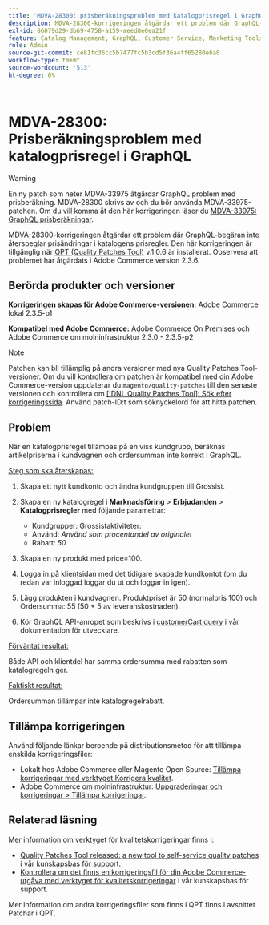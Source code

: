 ```yaml
---
title: 'MDVA-28300: prisberäkningsproblem med katalogprisregel i GraphQL'
description: MDVA-28300-korrigeringen åtgärdar ett problem där GraphQL-begäran inte återspeglar prisändringar i katalogens prisregler. Den här korrigeringen är tillgänglig när QPT (Quality Patches Tool) v.1.0.6 är installerat. Observera att problemet har åtgärdats i Adobe Commerce version 2.3.6.
exl-id: 86079d29-db69-4758-a159-aeed8e0ea21f
feature: Catalog Management, GraphQL, Customer Service, Marketing Tools, Orders, Price Rules
role: Admin
source-git-commit: ce81fc35cc5b7477fc5b3cd5f36a4ff65280e6a0
workflow-type: tm+mt
source-wordcount: '513'
ht-degree: 0%

---
```


# MDVA-28300: Prisberäkningsproblem med katalogprisregel i GraphQL

>[!WARNING]
>
>En ny patch som heter MDVA-33975 åtgärdar GraphQL problem med prisberäkning. MDVA-28300 skrivs av och du bör använda MDVA-33975-patchen. Om du vill komma åt den här korrigeringen läser du [MDVA-33975: GraphQL prisberäkningar](https://experienceleague.adobe.com/docs/commerce-knowledge-base/kb/support-tools/patches/mdva-33975-magento-patch-graphql-price-calculations.html).

MDVA-28300-korrigeringen åtgärdar ett problem där GraphQL-begäran inte återspeglar prisändringar i katalogens prisregler. Den här korrigeringen är tillgänglig när [QPT (Quality Patches Tool)](/help/announcements/adobe-commerce-announcements/magento-quality-patches-released-new-tool-to-self-serve-quality-patches.md) v.1.0.6 är installerat. Observera att problemet har åtgärdats i Adobe Commerce version 2.3.6.

## Berörda produkter och versioner

**Korrigeringen skapas för Adobe Commerce-versionen:** Adobe Commerce lokal 2.3.5-p1

**Kompatibel med Adobe Commerce:** Adobe Commerce On Premises och Adobe Commerce om molninfrastruktur 2.3.0 - 2.3.5-p2

>[!NOTE]
>
>Patchen kan bli tillämplig på andra versioner med nya Quality Patches Tool-versioner. Om du vill kontrollera om patchen är kompatibel med din Adobe Commerce-version uppdaterar du `magento/quality-patches` till den senaste versionen och kontrollera om [[!DNL Quality Patches Tool]: Sök efter korrigeringssida](https://devdocs.magento.com/quality-patches/tool.html#patch-grid). Använd patch-ID:t som söknyckelord för att hitta patchen.

## Problem

När en katalogprisregel tillämpas på en viss kundgrupp, beräknas artikelpriserna i kundvagnen och ordersumman inte korrekt i GraphQL.

<u>Steg som ska återskapas:</u>

1. Skapa ett nytt kundkonto och ändra kundgruppen till Grossist.
1. Skapa en ny katalogregel i **Marknadsföring** > **Erbjudanden** > **Katalogprisregler** med följande parametrar:
   * Kundgrupper: Grossistaktiviteter:
   * Använd: *Använd som procentandel av originalet*
   * Rabatt: *50*


1. Skapa en ny produkt med price=100.
1. Logga in på klientsidan med det tidigare skapade kundkontot (om du redan var inloggad loggar du ut och loggar in igen).
1. Lägg produkten i kundvagnen. Produktpriset är 50 (normalpris 100) och Ordersumma: 55 (50 + 5 av leveranskostnaden).
1. Kör GraphQL API-anropet som beskrivs i [customerCart query](https://devdocs.magento.com/guides/v2.3/graphql/queries/customer-cart.html) i vår dokumentation för utvecklare.

<u>Förväntat resultat:</u>

Både API och klientdel har samma ordersumma med rabatten som katalogregeln ger.

<u>Faktiskt resultat:</u>

Ordersumman tillämpar inte katalogregelrabatt.

## Tillämpa korrigeringen

Använd följande länkar beroende på distributionsmetod för att tillämpa enskilda korrigeringsfiler:

* Lokalt hos Adobe Commerce eller Magento Open Source: [Tillämpa korrigeringar med verktyget Korrigera kvalitet](https://devdocs.magento.com/guides/v2.4/comp-mgr/patching/mqp.html).
* Adobe Commerce om molninfrastruktur: [Uppgraderingar och korrigeringar > Tillämpa korrigeringar](https://devdocs.magento.com/cloud/project/project-patch.html).

## Relaterad läsning

Mer information om verktyget för kvalitetskorrigeringar finns i:

* [Quality Patches Tool released: a new tool to self-service quality patches](/help/announcements/adobe-commerce-announcements/magento-quality-patches-released-new-tool-to-self-serve-quality-patches.md) i vår kunskapsbas för support.
* [Kontrollera om det finns en korrigeringsfil för din Adobe Commerce-utgåva med verktyget för kvalitetskorrigeringar](/help/support-tools/patches-available-in-qpt-tool/check-patch-for-magento-issue-with-magento-quality-patches.md) i vår kunskapsbas för support.

Mer information om andra korrigeringsfiler som finns i QPT finns i avsnittet Patchar i QPT.

